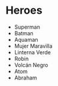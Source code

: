 # Heroes

* Superman
* Batman
* Aquaman
* Mujer Maravilla
* Linterna Verde
* Robin
* Volcán Negro
* Atom
* Abraham
